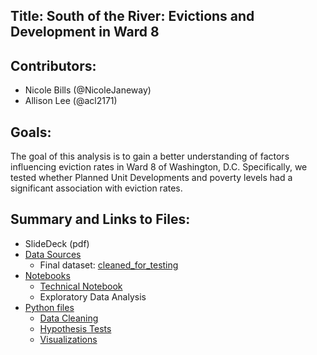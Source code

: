 
Title: South of the River: Evictions and Development in Ward 8
 - 

Contributors:
 - 
 - Nicole Bills (@NicoleJaneway)
 - Allison Lee (@acl2171)

Goals:
 - 
 The goal of this analysis is to gain a better understanding of factors influencing eviction rates in Ward 8 of Washington, D.C. Specifically, we tested whether Planned Unit Developments and poverty levels had a significant association with eviction rates. 

Summary and Links to Files:
 - 
 - SlideDeck (pdf)
 - <a href='https://github.com/acl2171/eviction-tests/tree/master/data'>Data Sources</a>
    - Final dataset: <a href = 'https://github.com/acl2171/eviction-tests/blob/master/data/cleaned_for_testing.csv'>cleaned_for_testing </a>
 - <a href = 'https://github.com/acl2171/eviction-tests/tree/master/notebooks'>Notebooks</a>
    - <a href = 'https://github.com/acl2171/eviction-tests/blob/master/notebooks/technical_notebook.ipynb'>Technical Notebook</a>
    - Exploratory Data Analysis
 - <a href='https://github.com/acl2171/eviction-tests/tree/master/python_files'>Python files</a>
    - <a href = 'https://github.com/acl2171/eviction-tests/blob/master/python_files/data_cleaning.py'>Data Cleaning</a>
    - <a href = 'https://github.com/acl2171/eviction-tests/blob/master/python_files/hypothesis_tests.py'>Hypothesis Tests</a>
    - <a href = 'https://github.com/acl2171/eviction-tests/blob/master/python_files/visualizations.py'>Visualizations</a>

 
